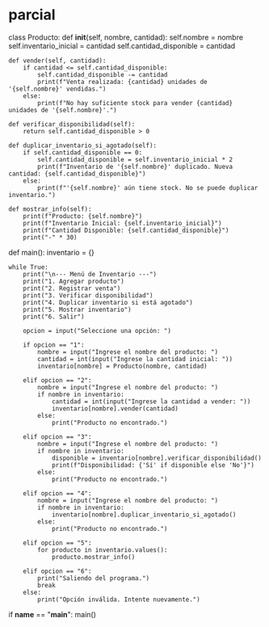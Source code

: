 # parcial

class Producto:
    def __init__(self, nombre, cantidad):
        self.nombre = nombre
        self.inventario_inicial = cantidad
        self.cantidad_disponible = cantidad

    def vender(self, cantidad):
        if cantidad <= self.cantidad_disponible:
            self.cantidad_disponible -= cantidad
            print(f"Venta realizada: {cantidad} unidades de '{self.nombre}' vendidas.")
        else:
            print(f"No hay suficiente stock para vender {cantidad} unidades de '{self.nombre}'.")

    def verificar_disponibilidad(self):
        return self.cantidad_disponible > 0

    def duplicar_inventario_si_agotado(self):
        if self.cantidad_disponible == 0:
            self.cantidad_disponible = self.inventario_inicial * 2
            print(f"Inventario de '{self.nombre}' duplicado. Nueva cantidad: {self.cantidad_disponible}")
        else:
            print(f"'{self.nombre}' aún tiene stock. No se puede duplicar inventario.")

    def mostrar_info(self):
        print(f"Producto: {self.nombre}")
        print(f"Inventario Inicial: {self.inventario_inicial}")
        print(f"Cantidad Disponible: {self.cantidad_disponible}")
        print("-" * 30)


def main():
    inventario = {}

    while True:
        print("\n--- Menú de Inventario ---")
        print("1. Agregar producto")
        print("2. Registrar venta")
        print("3. Verificar disponibilidad")
        print("4. Duplicar inventario si está agotado")
        print("5. Mostrar inventario")
        print("6. Salir")

        opcion = input("Seleccione una opción: ")

        if opcion == "1":
            nombre = input("Ingrese el nombre del producto: ")
            cantidad = int(input("Ingrese la cantidad inicial: "))
            inventario[nombre] = Producto(nombre, cantidad)

        elif opcion == "2":
            nombre = input("Ingrese el nombre del producto: ")
            if nombre in inventario:
                cantidad = int(input("Ingrese la cantidad a vender: "))
                inventario[nombre].vender(cantidad)
            else:
                print("Producto no encontrado.")

        elif opcion == "3":
            nombre = input("Ingrese el nombre del producto: ")
            if nombre in inventario:
                disponible = inventario[nombre].verificar_disponibilidad()
                print(f"Disponibilidad: {'Sí' if disponible else 'No'}")
            else:
                print("Producto no encontrado.")

        elif opcion == "4":
            nombre = input("Ingrese el nombre del producto: ")
            if nombre in inventario:
                inventario[nombre].duplicar_inventario_si_agotado()
            else:
                print("Producto no encontrado.")

        elif opcion == "5":
            for producto in inventario.values():
                producto.mostrar_info()

        elif opcion == "6":
            print("Saliendo del programa.")
            break
        else:
            print("Opción inválida. Intente nuevamente.")


if __name__ == "__main__":
    main()

